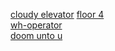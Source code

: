 [cloudy elevator](cloudy-elevator.mp3)
[floor 4](floor-4.mp3)  
[wh-operator](wh-operator.mp3)  
[doom unto u](doom-unto-u.mp3)  
